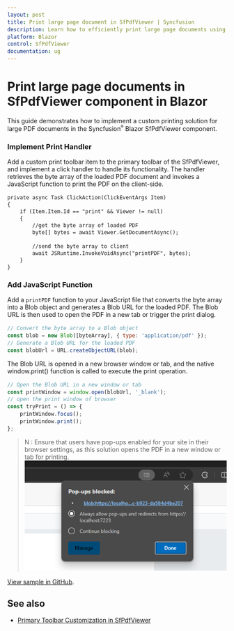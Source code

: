 ```yaml
---
layout: post
title: Print large page document in SfPdfViewer | Syncfusion
description: Learn how to efficiently print large page documents using the SfPdfViewer with optimized memory usage and custom toolbar actions
platform: Blazor
control: SfPdfViewer
documentation: ug
---
```


# Print large page documents in SfPdfViewer component in Blazor

This guide demonstrates how to implement a custom printing solution for large PDF documents in the Syncfusion<sup style="font-size:70%">&reg;</sup> Blazor SfPdfViewer component.

### Implement Print Handler
Add a custom print toolbar item to the primary toolbar of the SfPdfViewer, and implement a click handler to handle its functionality. The handler retrieves the byte array of the loaded PDF document and invokes a JavaScript function to print the PDF on the client-side.

```cshtml
private async Task ClickAction(ClickEventArgs Item)
{
    if (Item.Item.Id == "print" && Viewer != null)
    {
        //get the byte array of loaded PDF
        byte[] bytes = await Viewer.GetDocumentAsync();

        //send the byte array to client
        await JSRuntime.InvokeVoidAsync("printPDF", bytes);
    }
}

```

### Add JavaScript Function
Add a `printPDF` function to your JavaScript file that converts the byte array into a Blob object and generates a Blob URL for the loaded PDF. The Blob URL is then used to open the PDF in a new tab or trigger the print dialog.

```javascript
// Convert the byte array to a Blob object
const blob = new Blob([byteArray], { type: 'application/pdf' });
// Generate a Blob URL for the loaded PDF
const blobUrl = URL.createObjectURL(blob);
```
The Blob URL is opened in a new browser window or tab, and the native window.print() function is called to execute the print operation.

```javascript
// Open the Blob URL in a new window or tab
const printWindow = window.open(blobUrl, '_blank');
// open the print window of browser
const tryPrint = () => {
    printWindow.focus();
    printWindow.print();
};
```

>N : Ensure that users have pop-ups enabled for your site in their browser settings, as this solution opens the PDF in a new window or tab for printing.
![Allow pop-up for large page print window](../../pdfviewer-2/images/allow-popup-largepage-print.png)

[View sample in GitHub](https://github.com/SyncfusionExamples/blazor-pdf-viewer-examples/tree/master/Print/Print%20Large%20page%20document).

## See also

* [Primary Toolbar Customization in SfPdfViewer](../toolbar-customization.md)